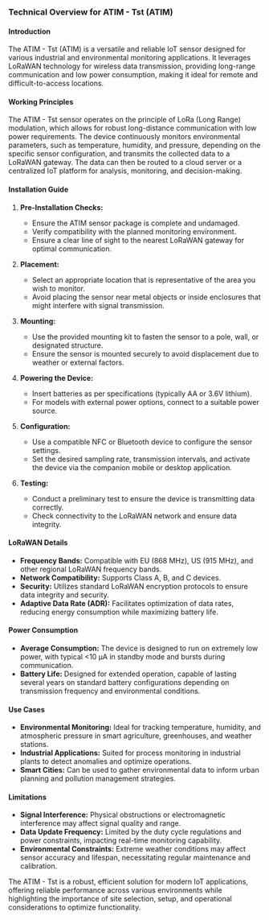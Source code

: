### Technical Overview for ATIM - Tst (ATIM)

#### Introduction

The ATIM - Tst (ATIM) is a versatile and reliable IoT sensor designed for various industrial and environmental monitoring applications. It leverages LoRaWAN technology for wireless data transmission, providing long-range communication and low power consumption, making it ideal for remote and difficult-to-access locations.

#### Working Principles

The ATIM - Tst sensor operates on the principle of LoRa (Long Range) modulation, which allows for robust long-distance communication with low power requirements. The device continuously monitors environmental parameters, such as temperature, humidity, and pressure, depending on the specific sensor configuration, and transmits the collected data to a LoRaWAN gateway. The data can then be routed to a cloud server or a centralized IoT platform for analysis, monitoring, and decision-making.

#### Installation Guide

1. **Pre-Installation Checks:**
   - Ensure the ATIM sensor package is complete and undamaged.
   - Verify compatibility with the planned monitoring environment.
   - Ensure a clear line of sight to the nearest LoRaWAN gateway for optimal communication.

2. **Placement:**
   - Select an appropriate location that is representative of the area you wish to monitor.
   - Avoid placing the sensor near metal objects or inside enclosures that might interfere with signal transmission.
   
3. **Mounting:**
   - Use the provided mounting kit to fasten the sensor to a pole, wall, or designated structure.
   - Ensure the sensor is mounted securely to avoid displacement due to weather or external factors.

4. **Powering the Device:**
   - Insert batteries as per specifications (typically AA or 3.6V lithium).
   - For models with external power options, connect to a suitable power source.
   
5. **Configuration:**
   - Use a compatible NFC or Bluetooth device to configure the sensor settings.
   - Set the desired sampling rate, transmission intervals, and activate the device via the companion mobile or desktop application.

6. **Testing:**
   - Conduct a preliminary test to ensure the device is transmitting data correctly.
   - Check connectivity to the LoRaWAN network and ensure data integrity.

#### LoRaWAN Details

- **Frequency Bands:** Compatible with EU (868 MHz), US (915 MHz), and other regional LoRaWAN frequency bands.
- **Network Compatibility:** Supports Class A, B, and C devices.
- **Security:** Utilizes standard LoRaWAN encryption protocols to ensure data integrity and security.
- **Adaptive Data Rate (ADR):** Facilitates optimization of data rates, reducing energy consumption while maximizing battery life.

#### Power Consumption

- **Average Consumption:** The device is designed to run on extremely low power, with typical <10 µA in standby mode and bursts during communication.
- **Battery Life:** Designed for extended operation, capable of lasting several years on standard battery configurations depending on transmission frequency and environmental conditions.

#### Use Cases

- **Environmental Monitoring:** Ideal for tracking temperature, humidity, and atmospheric pressure in smart agriculture, greenhouses, and weather stations.
- **Industrial Applications:** Suited for process monitoring in industrial plants to detect anomalies and optimize operations.
- **Smart Cities:** Can be used to gather environmental data to inform urban planning and pollution management strategies.

#### Limitations

- **Signal Interference:** Physical obstructions or electromagnetic interference may affect signal quality and range.
- **Data Update Frequency:** Limited by the duty cycle regulations and power constraints, impacting real-time monitoring capability.
- **Environmental Constraints:** Extreme weather conditions may affect sensor accuracy and lifespan, necessitating regular maintenance and calibration.

The ATIM - Tst is a robust, efficient solution for modern IoT applications, offering reliable performance across various environments while highlighting the importance of site selection, setup, and operational considerations to optimize functionality.